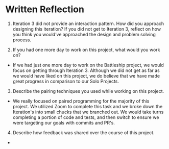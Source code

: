 # Written Reflection

1. Iteration 3 did not provide an interaction pattern. How did you approach designing this iteration? If you did not get to Iteration 3, reflect on how you think you would’ve approached the design and problem solving process.

2. If you had one more day to work on this project, what would you work on?

  - If we had just one more day to work on the Battleship project, we would focus on getting through Iteration 3. Although we did not get as far as we would have liked on this project, we do believe that we have made great progress in comparison to our Solo Projects. 

3. Describe the pairing techniques you used while working on this project.

  - We really focused on paired programming for the majority of this project. We utilized Zoom to complete this task and we broke down the Iteration's into small chucks that we branched out. We would take turns completing a portion of code and tests, and then switch to ensure we were targeting our goals with commits and PR's. 

4. Describe how feedback was shared over the course of this project.

  - 
